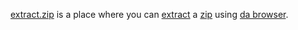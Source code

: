 
[extract.zip](extract.zip) is a place where you can [extract](https://en.wikipedia.org/wiki/Extraction_(chemistry)) a [zip](https://en.wikipedia.org/wiki/ZIP_(file_format)) using [da browser](extract.zip).
